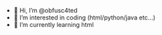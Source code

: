 - 👋 Hi, I’m @obfusc4ted
- 👀 I’m interested in coding (html/python/java etc...)
- 🌱 I’m currently learning html

<!---
obfusc4ted is a ✨ special ✨ repository because its `README.md` (this file) appears on your GitHub profile.
You can click the Preview link to take a look at your changes.
--->
